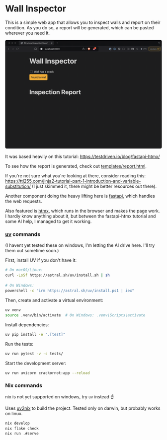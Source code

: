 # Wall Inspector

This is a simple web app that allows you to inspect walls and report on their condition.
As you do so, a report will be generated, which can be pasted wherever you need it.

![demo](./app.gif)

It was based heavily on this tutorial: https://testdriven.io/blog/fastapi-htmx/

To see how the report is generated, check out [templates/report.html](templates/report.html).

If you're not sure what you're looking at there, consider reading this: https://ttl255.com/jinja2-tutorial-part-1-introduction-and-variable-substitution/ (I just skimmed it, there might be better resources out there).

Another component doing the heavy lifting here is [fastapi](https://fastapi.tiangolo.com/tutorial/first-steps/), which handles the web requests.

Also featured is [htmx](https://htmx.org/), which runs in the browser and makes the page work.  I hardly know anything about it, but between the fastapi-htmx tutorial and some AI help, I managed to get it working.

### [uv](https://github.com/astral-sh/uv) commands

(I havent yet tested these on windows, I'm letting the AI drive here.  I'll try them out sometime soon.)

First, install UV if you don't have it:
```bash
# On macOS/Linux:
curl -LsSf https://astral.sh/uv/install.sh | sh

# On Windows:
powershell -c "irm https://astral.sh/uv/install.ps1 | iex"
```

Then, create and activate a virtual environment:
```bash
uv venv
source .venv/bin/activate  # On Windows: .venv\Scripts\activate
```

Install dependencies:
```bash
uv pip install -e ".[test]"
```

Run the tests:
```bash
uv run pytest -v -s tests/
```

Start the development server:
```bash
uv run uvicorn crackornot:app --reload
```

### Nix commands

nix is not yet supported on windows, try `uv` instead ☝️

Uses [uv2nix](https://github.com/pyproject-nix/uv2nix) to build the project.  Tested only on darwin, but probably works on linux.

```bash
nix develop
nix flake check
nix run .#serve
```

